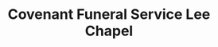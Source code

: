 ---
title: "Covenant Funeral Service Lee Chapel"
url: /manassas/covenant-funeral-service-lee-chapel/
shop: Bestattungen
---